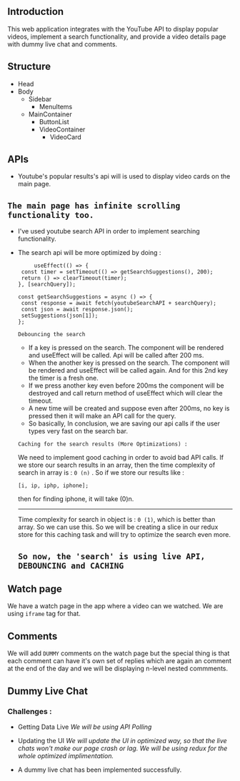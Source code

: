 ## Introduction
This web application integrates with the YouTube API to display popular videos, implement a search functionality, and provide a video details page with dummy live chat and comments.
## Structure 
- Head
- Body
  - Sidebar
    - MenuItems
  - MainContainer
    - ButtonList
    - VideoContainer
      - VideoCard   

## APIs
- Youtube's popular results's api will is used to display video cards on the main page.
 ## `The main page has infinite scrolling functionality too.`
- I've used youtube search API in order to implement searching functionality.
- The search api will be more optimized by doing :

   ```
        useEffect(() => {
    const timer = setTimeout(() => getSearchSuggestions(), 200);
    return () => clearTimeout(timer);
  }, [searchQuery]);

  const getSearchSuggestions = async () => {
    const response = await fetch(youtubeSearchAPI + searchQuery);
    const json = await response.json();
    setSuggestions(json[1]);
  };
   ```
    `Debouncing the search`

    -  If a key is pressed on the search. The component will be rendered and useEffect will be called. Api will be called after 200 ms.
    - When the another key is pressed on the search. The component will be rendered and useEffect will be called again. And for this 2nd key the timer is a fresh one.
    -  If we press another key even before 200ms the component will be destroyed and call return method of useEffect which will clear the timeout.
    - A new time will be created and suppose even after 200ms, no key is pressed then it will make an API call for the query.
    - So basically, In conclusion, we are saving our api calls if the user types very fast on the search bar.

  `Caching for the search results (More Optimizations) : `
  
  We need to implement good caching in order to avoid bad API calls. If we store our search results in an array, then the time complexity of search in array is : `0 (n)` .
  So if we store our results like : 
  ```
  [i, ip, iphp, iphone];
  ```
  then for finding iphone, it will take (0)n.

  ----------------------------------------------------------------
  Time complexity for search in object is : `0 (1)`, which is better than array. So we can use this.
  So we will be creating a slice in our redux store for this caching task and will try to optimize the search even more.

  ## `So now, the 'search' is using live API, DEBOUNCING and CACHING`

## Watch page
  We have a watch page in the app where a video can we watched. We are using `iframe` tag for that.


## Comments 
We will add `DUMMY` comments on the watch page but the special thing is that each comment can have it's own set of replies which are again an comment at the end of the day and we will be displaying n-level nested commments.

## Dummy Live Chat
  ### Challenges : 
  - Getting Data Live
    *We will be using API Polling*
  - Updating the UI
    *We will update the UI in optimized way, so that the live chats won't make our page crash or lag. We will be using redux for the whole optimized implimentation.*
  
 - A dummy live chat has been implemented successfully.